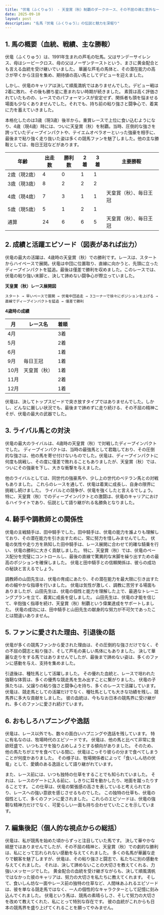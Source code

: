 ```yaml
---
title: "伏竜（ふくりゅう） - 天皇賞（秋）制覇のダークホース、その不屈の魂と意外な一面"
date: 2025-09-10
layout: post
description: "名馬『伏竜（ふくりゅう）』の伝説と魅力を深堀り"
---
```


## 1. 馬の概要（血統、戦績、主な勝鞍）

伏竜（ふくりゅう）は、1991年生まれの芦毛の牡馬。父はサンデーサイレンス、母はシービークロス、母の父はノーザンテーストという、まさに黄金配合とも言える血統を受け継いでいました。  華麗な芦毛の馬体と、その潜在能力の高さが早くから注目を集め、期待値の高い馬としてデビューを迎えました。

しかし、伏竜のキャリアは決して順風満帆ではありませんでした。デビュー戦は2着に敗れ、その後も勝ち星に恵まれない時期が続きました。  素質は高く評価されていたものの、レースでのパフォーマンスが安定せず、関係者も頭を悩ませる場面も少なくありませんでした。それでも、持ち前の粘り強さと闘争心で、着実に力を蓄えていきました。

本格化したのは3歳（現3歳）後半から。重賞レースで上位に食い込むようになり、4歳（現4歳）時には、ついに天皇賞（秋）を制覇。当時、圧倒的な強さを誇っていたディープインパクトや、テイエムオペラオーといった強豪を相手に、最後まで粘り強く走り抜いた姿は多くの競馬ファンを魅了しました。他の主な勝鞍としては、毎日王冠などがあります。

| 年齢 | 出走数 | 勝利数 | 2着 | 3着 | 主要勝鞍 |
|---|---|---|---|---|---|
| 2歳（現2歳） | 4 | 0 | 1 | 1 |  |
| 3歳（現3歳） | 8 | 2 | 2 | 2 |  |
| 4歳（現4歳） | 7 | 3 | 1 | 1 | 天皇賞（秋）、毎日王冠 |
| 5歳（現5歳） | 5 | 1 | 2 | 1 |  |
| 通算 | 24 | 6 | 6 | 5 | 天皇賞（秋）、毎日王冠 |


## 2. 成績と活躍エピソード（図表があれば出力）

伏竜の最大の活躍は、4歳時の天皇賞（秋）での勝利です。レースは、スタートからハイペースで展開。伏竜は中団に位置取り、直線に向かうと、先頭に立ったディープインパクトを猛追。最後は僅差で勝利を収めました。このレースでは、伏竜の粘り強い末脚と、決して諦めない闘争心が際立っていました。

**天皇賞（秋）レース展開図**

```
スタート → 早いペースで展開 → 伏竜中団追走 → 3コーナーで徐々にポジションを上げる → 直線でディープインパクトを猛追 → 僅差で勝利
```


**4歳時の成績**

| 月 | レース名 | 着順 |
|---|---|---|
| 4月 |  | 3着 |
| 5月 |  | 2着 |
| 6月 |  | 1着 |
| 9月 | 毎日王冠 | 1着 |
| 10月 | 天皇賞（秋） | 1着 |
| 11月 |  | 2着 |
| 12月 |  | 1着 |


伏竜は、決してトップスピードで突き放すタイプではありませんでした。しかし、どんなに厳しい状況でも、最後まで諦めずに走り続ける、その不屈の精神こそが、伏竜の最大の武器でした。


## 3. ライバル馬との対決

伏竜の最大のライバルは、4歳時の天皇賞（秋）で対戦したディープインパクトでした。  ディープインパクトは、当時の最強馬として君臨しており、その圧倒的な強さは、他の馬を寄せ付けないものでした。伏竜は、ディープインパクトに何度も挑戦し、その度に僅差で敗れることもありましたが、天皇賞（秋）では、ついにその強豪を下し、大きな衝撃を与えました。

他のライバルとしては、同世代の強豪馬や、少し上の世代のベテラン馬との対戦もありました。  これらのレースを通して、伏竜は着実に成長し、自身の限界に挑戦し続けました。  ライバルとの競争が、伏竜を強くしたと言えるでしょう。  特に、天皇賞（秋）でのディープインパクトとの激闘は、伏竜のキャリアにおけるハイライトであり、伝説として語り継がれる名勝負となりました。


## 4. 騎手や調教師との関係性

伏竜の主戦騎手は、田中騎手でした。田中騎手は、伏竜の能力を誰よりも理解しており、その潜在能力を引き出すために、常に努力を惜しみませんでした。  伏竜の気性や走り方を熟知した田中騎手は、レース展開に合わせて的確な騎乗を行い、伏竜の勝利に大きく貢献しました。  特に、天皇賞（秋）では、伏竜のペース配分を完璧にコントロールし、最後の直線で驚異的な末脚を繰り出すための最高のポジションを確保しました。  伏竜と田中騎手との信頼関係は、彼らの成功の秘訣と言えるでしょう。

調教師の山田先生は、伏竜の育成にあたり、その潜在能力を最大限に引き出すための細やかな指導を行いました。  伏竜は気性が激しく、調教に苦労する場面もありましたが、山田先生は、伏竜の個性と能力を理解した上で、最適なトレーニングプランを立て、着実に成長を促しました。  山田先生は、伏竜の才能を信じて、辛抱強く指導を続け、天皇賞（秋）制覇という偉業達成をサポートしました。  伏竜の成功には、田中騎手と山田先生の献身的な努力が不可欠であったことは間違いありません。


## 5. ファンに愛された理由、引退後の話

伏竜が多くの競馬ファンから愛された理由は、その圧倒的な強さだけでなく、その不屈の闘志と粘り強さ、そして芦毛の美しい馬体にもありました。  決して華麗な走りをする馬ではありませんでしたが、最後まで諦めない姿は、多くのファンに感動を与え、支持を集めました。

引退後は、種牡馬として活躍しました。  その優れた血統と、レースで培われた強靭な体質は、多くの優秀な競走馬を生み出すことに繋がりました。  伏竜の子孫たちは、父譲りの粘り強さと闘争心を持ち、多くのレースで活躍しています。  伏竜は、競走馬としての活躍だけでなく、種牡馬としても大きな功績を残し、競馬界に多大な貢献をしました。  彼の血統は、今もなお日本の競馬界に受け継がれ、多くのファンに愛され続けています。


## 6. おもしろハプニングや逸話

伏竜は、レース以外でも、数々の面白いハプニングや逸話を残しています。  特に有名なのは、牧場時代のエピソードです。  伏竜は、他の馬と比べて非常に食欲旺盛で、いつもエサを独り占めしようとする傾向がありました。  そのため、他の馬たちがエサを食べている間に、伏竜はこっそり彼らの分まで食べてしまうことが何度かありました。  その様子は、牧場関係者によって「食いしん坊の伏竜」として、愛嬌のある逸話として語り継がれています。

また、レース前には、いつも独特の仕草をすることでも知られていました。  それは、レースのゲートに入る前に、しきりに耳を動かしたり、地面を蹴ったりすることです。  この仕草は、伏竜の緊張感の高さを表していると考えられており、レースへの強い意欲を感じさせるものでした。  この独特の仕草も、伏竜の個性として、多くのファンに愛されました。  これらのエピソードは、伏竜の強靭な精神力だけでなく、可愛らしい一面も持ち合わせていたことを示しています。


## 7. 編集後記（個人的な視点からの総括）

伏竜は、私が競馬を始めた頃からずっと注目していた馬です。  決して華やかな経歴ではありませんでしたが、その不屈の精神と、天皇賞（秋）での劇的な勝利は、私にとって忘れられない感動を与えてくれました。  多くの名馬が華麗な走りで観客を魅了しますが、伏竜は、その粘り強さと闘志で、私たちに別の感動を与えてくれました。  それは、決して諦めないことの大切さを教えてくれる、力強いメッセージでした。  黄金配合の血統を受け継ぎながらも、決して順風満帆ではなかった彼のキャリアは、努力の大切さを私たちに教えてくれます。  そして、食いしん坊な一面やレース前の独特の仕草など、人間味あふれるエピソードは、彼を単なる競走馬ではなく、一人の個性的なキャラクターとして記憶に刻み込んでくれました。  伏竜という馬は、競馬の素晴らしさ、そして努力の大切さを改めて教えてくれた、私にとって特別な存在です。  彼の血統がこれからも日本の競馬界を盛り上げてくれることを願ってやみません。
